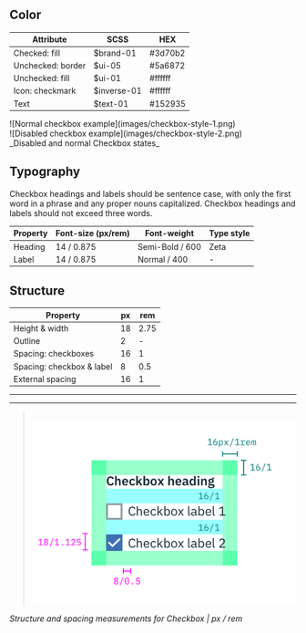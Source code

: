 ## Color

| Attribute             | SCSS        | HEX         |
|-------------------|-------------|-------------|
| Checked: fill     | $brand-01  | #3d70b2     |
| Unchecked: border | $ui-05     | #5a6872     |
| Unchecked: fill   | $ui-01     | #ffffff     |
| Icon: checkmark   | $inverse-01 | #ffffff     |
| Text              | $text-01    | #152935     |

<div data-insert-component="ImageGrid">
  <div>
    ![Normal checkbox example](images/checkbox-style-1.png)
  </div>
  <div>
    ![Disabled checkbox example](images/checkbox-style-2.png)
  </div>
</div>
_Disabled and normal Checkbox states_

## Typography

Checkbox headings and labels should be sentence case, with only the first word in a phrase and any proper nouns capitalized. Checkbox headings and labels should not exceed three words.

| Property   | Font-size (px/rem)     | Font-weight  | Type style |
|------------|-----------------|--------------|-----|
| Heading    | 14 / 0.875 | Semi-Bold / 600  | Zeta  |
| Label      | 14 / 0.875 | Normal / 400 |    - |

## Structure

| Property             | px | rem  |
|----------------------|----|------|
| Height & width       | 18 | 2.75 |
| Outline              | 2  | -    |
| Spacing: checkboxes  | 16 | 1    |
| Spacing: checkbox & label | 8  | 0.5  |
| External spacing     | 16 | 1    |

---
***
> 
![Checkbox structure and spacing measurements](images/checkbox-style-3.png)

_Structure and spacing measurements for Checkbox | px / rem_
